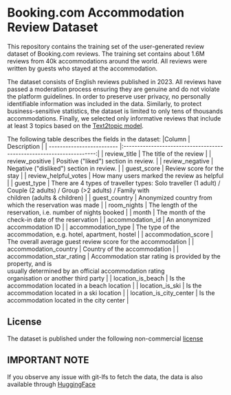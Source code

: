 # Booking.com Accommodation Review Dataset

This repository contains the training set of the user-generated review dataset of Booking.com reviews. The training set contains about 1.6M reviews from 40k accommodations around the world. All reviews were written by guests who stayed at the accommodation.

The dataset consists of English reviews published in 2023. All reviews have passed a moderation process ensuring they are genuine and do not violate the platform guidelines. In order to preserve user privacy, no personally identifiable information was included in the data. Similarly, to protect business-sensitive statistics, the dataset is limited to only tens of thousands accommodations. Finally, we selected only informative reviews that include at least 3 topics based on the [Text2topic model](https://arxiv.org/pdf/2310.14817).

The following table describes the fields in the dataset:
|Column                     | Description                                                          |
| ------------------------- |:--------------------------------------------------------------------:|
| review_title              | The title of the review                                              |
| review_positive           | Positive ("liked") section in review.                                |
| review_negative           | Negative ("disliked") section in review.                             |
| guest_score               | Review score for the stay                                            |
| review_helpful_votes      | How many users marked the review as helpful                          |
| guest_type                | There are 4 types of traveller types: Solo traveller (1 adult) /<br>Couple (2 adults) / Group (>2 adults) / Family with<br>children (adults & children) |
| guest_country             | Anonymized country from which the reservation was made               |
| room_nights               | The length of the reservation, i.e. number of nights booked          |
| month                     | The month of the check-in date of the reservation                    |
| accommodation_id          | An anonymized accommodation ID                                       |
| accommodation_type        | The type of the accommodation, e.g. hotel, apartment, hostel         |
| accommodation_score       | The overall average guest review score for the accommodation         |
| accommodation_country     | Country of the accommodation                                         |
| accommodation_star_rating | Accommodation star rating is provided by the property, and is<br>usually determined by an official accommodation rating<br>organisation or another third party |
| location_is_beach         | Is the accommodation located in a beach location                     |
| location_is_ski           | Is the accommodation located in a ski location                       |
| location_is_city_center   | Is the accommodation located in the city center                      |

## License
The dataset is published under the following non-commercial [license](https://creativecommons.org/licenses/by-sa/4.0/deed.en)

## IMPORTANT NOTE
If you observe any issue with git-lfs to fetch the data, the data is also available through [HuggingFace](https://huggingface.co/datasets/efainman/booking-reviews-dataset/tree/main)




